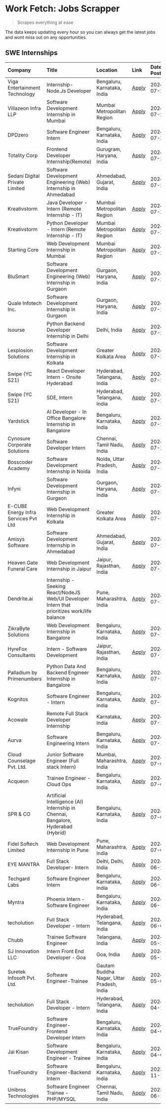# Work Fetch: Jobs Scrapper
> Scrapes everything at ease

The data keeps updating every hour so you can always get the latest jobs and wont miss out on any opportunities.

## SWE Internships
<!--START_SECTION:workfetch-->
| Company                              | Title                                                                                        | Location                                  | Link                                                                                                                                                                                                                                                                                                          | Date Posted   |
|:-------------------------------------|:---------------------------------------------------------------------------------------------|:------------------------------------------|:--------------------------------------------------------------------------------------------------------------------------------------------------------------------------------------------------------------------------------------------------------------------------------------------------------------|:--------------|
| Viga Entertainment Technology        | Internship-Node.Js Developer                                                                 | Bengaluru, Karnataka, India               | [Apply](https://in.linkedin.com/jobs/view/internship-node-js-developer-at-viga-entertainment-technology-3986933084?position=42&pageNum=0&refId=fdEpsOx7KWmwGnOO58qWoA%3D%3D&trackingId=8dXzKHnXx%2Fnm69BsBagNFA%3D%3D&trk=public_jobs_jserp-result_search-card)                                               | 2024-07-29    |
| Villazeon Infra LLP                  | Software Development Internship in Mumbai                                                    | Mumbai Metropolitan Region                | [Apply](https://in.linkedin.com/jobs/view/software-development-internship-in-mumbai-at-villazeon-infra-llp-3985431977?position=49&pageNum=0&refId=fdEpsOx7KWmwGnOO58qWoA%3D%3D&trackingId=DYf%2FaE3OBqbxHF7iitPsHg%3D%3D&trk=public_jobs_jserp-result_search-card)                                            | 2024-07-27    |
| DPDzero                              | Software Engineer Intern                                                                     | Bengaluru, Karnataka, India               | [Apply](https://in.linkedin.com/jobs/view/software-engineer-intern-at-dpdzero-3984918371?position=33&pageNum=0&refId=fdEpsOx7KWmwGnOO58qWoA%3D%3D&trackingId=RQN8Q9jhHDmbp7H%2FBUBK1g%3D%3D&trk=public_jobs_jserp-result_search-card)                                                                         | 2024-07-26    |
| Totality Corp                        | Frontend Developer Internship(Remote)                                                        | Gurugram, Haryana, India                  | [Apply](https://in.linkedin.com/jobs/view/frontend-developer-internship-remote-at-totality-corp-3982253688?position=6&pageNum=0&refId=fdEpsOx7KWmwGnOO58qWoA%3D%3D&trackingId=yFTYZpxpgN3UuCYy%2Fo4epg%3D%3D&trk=public_jobs_jserp-result_search-card)                                                        | 2024-07-25    |
| Sedani Digital Private Limited       | Software Development Engineering (Web) Internship in Ahmedabad                               | Ahmedabad, Gujarat, India                 | [Apply](https://in.linkedin.com/jobs/view/software-development-engineering-web-internship-in-ahmedabad-at-sedani-digital-private-limited-3985017980?position=11&pageNum=0&refId=fdEpsOx7KWmwGnOO58qWoA%3D%3D&trackingId=VUjMbaNRSNkWdHigefEbng%3D%3D&trk=public_jobs_jserp-result_search-card)                | 2024-07-25    |
| Kreativstorm                         | Java Developer - Intern (Remote Internship - IT)                                             | Mumbai Metropolitan Region                | [Apply](https://in.linkedin.com/jobs/view/java-developer-intern-remote-internship-it-at-kreativstorm-3984337445?position=22&pageNum=0&refId=fdEpsOx7KWmwGnOO58qWoA%3D%3D&trackingId=cve2t99u8a4Z2rR2Y8Y4sg%3D%3D&trk=public_jobs_jserp-result_search-card)                                                    | 2024-07-25    |
| Kreativstorm                         | Python Developer - Intern (Remote Internship - IT)                                           | Mumbai Metropolitan Region                | [Apply](https://in.linkedin.com/jobs/view/python-developer-intern-remote-internship-it-at-kreativstorm-3985007700?position=36&pageNum=0&refId=fdEpsOx7KWmwGnOO58qWoA%3D%3D&trackingId=jh%2FknK7VFgsNjrLqWnv6Zw%3D%3D&trk=public_jobs_jserp-result_search-card)                                                | 2024-07-25    |
| Starting Core                        | Web Development Internship in Mumbai                                                         | Mumbai Metropolitan Region                | [Apply](https://in.linkedin.com/jobs/view/web-development-internship-in-mumbai-at-starting-core-3981367557?position=13&pageNum=0&refId=fdEpsOx7KWmwGnOO58qWoA%3D%3D&trackingId=kGvHqsU7CE0g0USlaSSB0g%3D%3D&trk=public_jobs_jserp-result_search-card)                                                         | 2024-07-23    |
| BluSmart                             | Software Development Engineering (Web) Internship in Gurgaon                                 | Gurgaon, Haryana, India                   | [Apply](https://in.linkedin.com/jobs/view/software-development-engineering-web-internship-in-gurgaon-at-blusmart-3981371374?position=14&pageNum=0&refId=fdEpsOx7KWmwGnOO58qWoA%3D%3D&trackingId=bN5pyME5BjXQMBwKjEhT7w%3D%3D&trk=public_jobs_jserp-result_search-card)                                        | 2024-07-23    |
| Quale Infotech Inc.                  | Software Development Internship in Gurgaon                                                   | Gurgaon, Haryana, India                   | [Apply](https://in.linkedin.com/jobs/view/software-development-internship-in-gurgaon-at-quale-infotech-inc-3981372174?position=16&pageNum=0&refId=fdEpsOx7KWmwGnOO58qWoA%3D%3D&trackingId=FbnIbekDgTtzcMQkrcGu9A%3D%3D&trk=public_jobs_jserp-result_search-card)                                              | 2024-07-23    |
| Isourse                              | Python Backend Developer Internship in Delhi                                                 | Delhi, India                              | [Apply](https://in.linkedin.com/jobs/view/python-backend-developer-internship-in-delhi-at-isourse-3981371334?position=24&pageNum=0&refId=fdEpsOx7KWmwGnOO58qWoA%3D%3D&trackingId=pg96b6yy4DwoWgEMLe756w%3D%3D&trk=public_jobs_jserp-result_search-card)                                                       | 2024-07-23    |
| Lexplosion Solutions                 | Software Development Internship in Kolkata                                                   | Greater Kolkata Area                      | [Apply](https://in.linkedin.com/jobs/view/software-development-internship-in-kolkata-at-lexplosion-solutions-3981366528?position=27&pageNum=0&refId=fdEpsOx7KWmwGnOO58qWoA%3D%3D&trackingId=5TdPerw6%2BnXo9Hcp96Mn%2FQ%3D%3D&trk=public_jobs_jserp-result_search-card)                                        | 2024-07-23    |
| Swipe (YC S21)                       | React Developer Intern - Onsite Hyderabad                                                    | Hyderabad, Telangana, India               | [Apply](https://in.linkedin.com/jobs/view/react-developer-intern-onsite-hyderabad-at-swipe-yc-s21-3981326010?position=41&pageNum=0&refId=fdEpsOx7KWmwGnOO58qWoA%3D%3D&trackingId=TTS0G%2FPdyzk%2Bjh4N4TT0gw%3D%3D&trk=public_jobs_jserp-result_search-card)                                                   | 2024-07-23    |
| Swipe (YC S21)                       | SDE, Intern                                                                                  | Hyderabad, Telangana, India               | [Apply](https://in.linkedin.com/jobs/view/sde-intern-at-swipe-yc-s21-3980368092?position=34&pageNum=0&refId=fdEpsOx7KWmwGnOO58qWoA%3D%3D&trackingId=VYC84urqSrcJpvLOchNcmg%3D%3D&trk=public_jobs_jserp-result_search-card)                                                                                    | 2024-07-22    |
| Yardstick                            | AI Developer - In Office Bangalore Internship in Bangalore                                   | Bengaluru, Karnataka, India               | [Apply](https://in.linkedin.com/jobs/view/ai-developer-in-office-bangalore-internship-in-bangalore-at-yardstick-3981740317?position=44&pageNum=0&refId=fdEpsOx7KWmwGnOO58qWoA%3D%3D&trackingId=PfZgNVvCFYMgWOiG6p3IiA%3D%3D&trk=public_jobs_jserp-result_search-card)                                         | 2024-07-21    |
| Cynosure Corporate Solutions         | Software Developer Intern                                                                    | Chennai, Tamil Nadu, India                | [Apply](https://in.linkedin.com/jobs/view/software-developer-intern-at-cynosure-corporate-solutions-3979445794?position=20&pageNum=0&refId=fdEpsOx7KWmwGnOO58qWoA%3D%3D&trackingId=V55akEnQ6FQjCsVai41JLw%3D%3D&trk=public_jobs_jserp-result_search-card)                                                     | 2024-07-20    |
| Bosscoder Academy                    | Software Development Internship in Noida                                                     | Noida, Uttar Pradesh, India               | [Apply](https://in.linkedin.com/jobs/view/software-development-internship-in-noida-at-bosscoder-academy-3979668791?position=3&pageNum=0&refId=fdEpsOx7KWmwGnOO58qWoA%3D%3D&trackingId=BtBKEeEVlh1emeuL5%2FJgUQ%3D%3D&trk=public_jobs_jserp-result_search-card)                                                | 2024-07-18    |
| Infyni                               | Software Development Internship in Gurgaon                                                   | Gurgaon, Haryana, India                   | [Apply](https://in.linkedin.com/jobs/view/software-development-internship-in-gurgaon-at-infyni-3979668846?position=8&pageNum=0&refId=fdEpsOx7KWmwGnOO58qWoA%3D%3D&trackingId=RQMXwYoIwcTL%2FaTin%2B8uTQ%3D%3D&trk=public_jobs_jserp-result_search-card)                                                       | 2024-07-18    |
| E-CUBE Energy Infra Services Pvt Ltd | Web Development Internship in Kolkata                                                        | Greater Kolkata Area                      | [Apply](https://in.linkedin.com/jobs/view/web-development-internship-in-kolkata-at-e-cube-energy-infra-services-pvt-ltd-3979668815?position=12&pageNum=0&refId=fdEpsOx7KWmwGnOO58qWoA%3D%3D&trackingId=qQqzXlMz9yb%2FqOWiyzyisg%3D%3D&trk=public_jobs_jserp-result_search-card)                               | 2024-07-18    |
| Amisys Software                      | Software Development Internship in Ahmedabad                                                 | Ahmedabad, Gujarat, India                 | [Apply](https://in.linkedin.com/jobs/view/software-development-internship-in-ahmedabad-at-amisys-software-3979670728?position=18&pageNum=0&refId=fdEpsOx7KWmwGnOO58qWoA%3D%3D&trackingId=GXGxfyNOzyvKSNKtWEHw2A%3D%3D&trk=public_jobs_jserp-result_search-card)                                               | 2024-07-18    |
| Heaven Gate Funeral Care             | Web Development Internship in Jaipur                                                         | Jaipur, Rajasthan, India                  | [Apply](https://in.linkedin.com/jobs/view/web-development-internship-in-jaipur-at-heaven-gate-funeral-care-3979674387?position=35&pageNum=0&refId=fdEpsOx7KWmwGnOO58qWoA%3D%3D&trackingId=yytT2MolgBQ%2FjU508qrZ1Q%3D%3D&trk=public_jobs_jserp-result_search-card)                                            | 2024-07-18    |
| Dendrite.ai                          | Internship - Seeking React/NodeJS Web/UI Developer Intern that prioritizes work/life balance | Pune, Maharashtra, India                  | [Apply](https://in.linkedin.com/jobs/view/internship-seeking-react-nodejs-web-ui-developer-intern-that-prioritizes-work-life-balance-at-dendrite-ai-3979104292?position=54&pageNum=0&refId=fdEpsOx7KWmwGnOO58qWoA%3D%3D&trackingId=P%2B7ET9y%2BYOpEK2Nug0LNXw%3D%3D&trk=public_jobs_jserp-result_search-card) | 2024-07-18    |
| ZikraByte Solutions                  | Web Development Internship in Bangalore                                                      | Bengaluru, Karnataka, India               | [Apply](https://in.linkedin.com/jobs/view/web-development-internship-in-bangalore-at-zikrabyte-solutions-3978596765?position=37&pageNum=0&refId=fdEpsOx7KWmwGnOO58qWoA%3D%3D&trackingId=0UU8itIU27Ee9nnVgYbsCA%3D%3D&trk=public_jobs_jserp-result_search-card)                                                | 2024-07-17    |
| HyreFox Consultants                  | Intern - Software Development                                                                | Jaipur, Rajasthan, India                  | [Apply](https://in.linkedin.com/jobs/view/intern-software-development-at-hyrefox-consultants-3975991352?position=40&pageNum=0&refId=fdEpsOx7KWmwGnOO58qWoA%3D%3D&trackingId=fiC4HXfwWCd304N3tXA7sA%3D%3D&trk=public_jobs_jserp-result_search-card)                                                            | 2024-07-14    |
| Palladium by Primenumbers            | Python Data And Backend Engineer Internship in Bangalore                                     | Bengaluru, Karnataka, India               | [Apply](https://in.linkedin.com/jobs/view/python-data-and-backend-engineer-internship-in-bangalore-at-palladium-by-primenumbers-3975793410?position=60&pageNum=0&refId=fdEpsOx7KWmwGnOO58qWoA%3D%3D&trackingId=yHEEli3mOaSj8hlcYPwnLg%3D%3D&trk=public_jobs_jserp-result_search-card)                         | 2024-07-13    |
| Kognitos                             | Software Engineer - Intern                                                                   | Bengaluru, Karnataka, India               | [Apply](https://in.linkedin.com/jobs/view/software-engineer-intern-at-kognitos-3973566759?position=4&pageNum=0&refId=fdEpsOx7KWmwGnOO58qWoA%3D%3D&trackingId=wlGD%2BoK7ypZjWedKoy6sQA%3D%3D&trk=public_jobs_jserp-result_search-card)                                                                         | 2024-07-11    |
| Acowale                              | Remote Full Stack Developer Internship                                                       | Karnataka, India                          | [Apply](https://in.linkedin.com/jobs/view/remote-full-stack-developer-internship-at-acowale-3971889398?position=10&pageNum=0&refId=fdEpsOx7KWmwGnOO58qWoA%3D%3D&trackingId=Hdtv8EbjYKxLt91VM3pSGA%3D%3D&trk=public_jobs_jserp-result_search-card)                                                             | 2024-07-10    |
| Aurva                                | Software Engineering Intern                                                                  | Bengaluru, Karnataka, India               | [Apply](https://in.linkedin.com/jobs/view/software-engineering-intern-at-aurva-3972234446?position=48&pageNum=0&refId=fdEpsOx7KWmwGnOO58qWoA%3D%3D&trackingId=DUcJUqQPFDiFTzHI6qpRgw%3D%3D&trk=public_jobs_jserp-result_search-card)                                                                          | 2024-07-10    |
| Cloud Counselage Pvt. Ltd.           | Junior Software Engineer (Full stack Intern)                                                 | Mumbai, Maharashtra, India                | [Apply](https://in.linkedin.com/jobs/view/junior-software-engineer-full-stack-intern-at-cloud-counselage-pvt-ltd-3967725851?position=15&pageNum=0&refId=fdEpsOx7KWmwGnOO58qWoA%3D%3D&trackingId=Jzv4ZJf%2BQKkqibLLxisMdg%3D%3D&trk=public_jobs_jserp-result_search-card)                                      | 2024-07-09    |
| Acqueon                              | Trainee Engineer - Cloud Ops                                                                 | Bengaluru, Karnataka, India               | [Apply](https://in.linkedin.com/jobs/view/trainee-engineer-cloud-ops-at-acqueon-3971538216?position=57&pageNum=0&refId=fdEpsOx7KWmwGnOO58qWoA%3D%3D&trackingId=ulgZoMlHXBtkLXCHTuwP9A%3D%3D&trk=public_jobs_jserp-result_search-card)                                                                         | 2024-07-09    |
| SPR & CO                             | Artificial Intelligence (AI) Internship in Chennai, Bangalore, Hyderabad (Hybrid)            | Bengaluru, Karnataka, India               | [Apply](https://in.linkedin.com/jobs/view/artificial-intelligence-ai-internship-in-chennai-bangalore-hyderabad-hybrid-at-spr-co-3965687745?position=19&pageNum=0&refId=fdEpsOx7KWmwGnOO58qWoA%3D%3D&trackingId=mMegwH8iFzvyIzq8X%2BK6LA%3D%3D&trk=public_jobs_jserp-result_search-card)                       | 2024-07-02    |
| Fidel Softech Limited                | Web Development Internship in Pune                                                           | Pune, Maharashtra, India                  | [Apply](https://in.linkedin.com/jobs/view/web-development-internship-in-pune-at-fidel-softech-limited-3965691167?position=23&pageNum=0&refId=fdEpsOx7KWmwGnOO58qWoA%3D%3D&trackingId=lryJXpP8DhH400bZ2LUDAQ%3D%3D&trk=public_jobs_jserp-result_search-card)                                                   | 2024-07-02    |
| EYE MANTRA                           | Full Stack Developer- Intern                                                                 | Delhi, Delhi, India                       | [Apply](https://in.linkedin.com/jobs/view/full-stack-developer-intern-at-eye-mantra-3960988037?position=45&pageNum=0&refId=fdEpsOx7KWmwGnOO58qWoA%3D%3D&trackingId=mr67SUNlxqMAz%2Fhu%2BgrJWg%3D%3D&trk=public_jobs_jserp-result_search-card)                                                                 | 2024-06-28    |
| Techgard Labs                        | Software Engineer Intern                                                                     | Bengaluru, Karnataka, India               | [Apply](https://in.linkedin.com/jobs/view/software-engineer-intern-at-techgard-labs-3953267005?position=43&pageNum=0&refId=fdEpsOx7KWmwGnOO58qWoA%3D%3D&trackingId=gxowgzaWqi8WD%2FdGx4W7Gg%3D%3D&trk=public_jobs_jserp-result_search-card)                                                                   | 2024-06-18    |
| Myntra                               | Phoenix Intern - Software Engineer                                                           | Bengaluru, Karnataka, India               | [Apply](https://in.linkedin.com/jobs/view/phoenix-intern-software-engineer-at-myntra-3947244832?position=31&pageNum=0&refId=fdEpsOx7KWmwGnOO58qWoA%3D%3D&trackingId=Txs3ylJ1LRgDkwCdfIa%2FlA%3D%3D&trk=public_jobs_jserp-result_search-card)                                                                  | 2024-06-12    |
| techolution                          | Full Stack Developer - Intern                                                                | Hyderabad, Telangana, India               | [Apply](https://in.linkedin.com/jobs/view/full-stack-developer-intern-at-techolution-3947911862?position=50&pageNum=0&refId=fdEpsOx7KWmwGnOO58qWoA%3D%3D&trackingId=HvdVkp4muu1P6Yu%2FyzEfDA%3D%3D&trk=public_jobs_jserp-result_search-card)                                                                  | 2024-06-06    |
| Chubb                                | Trainee Software Engineer                                                                    | Telangana, India                          | [Apply](https://in.linkedin.com/jobs/view/trainee-software-engineer-at-chubb-3955950075?position=25&pageNum=0&refId=fdEpsOx7KWmwGnOO58qWoA%3D%3D&trackingId=UdMcv5wiKd1Ez7qpDEaMVQ%3D%3D&trk=public_jobs_jserp-result_search-card)                                                                            | 2024-05-27    |
| SJ Innovation LLC                    | Intern Front End Developer - Goa                                                             | Goa, India                                | [Apply](https://in.linkedin.com/jobs/view/intern-front-end-developer-goa-at-sj-innovation-llc-3931678611?position=5&pageNum=0&refId=fdEpsOx7KWmwGnOO58qWoA%3D%3D&trackingId=vnmt%2BcH6S0nJzXVo75D2wA%3D%3D&trk=public_jobs_jserp-result_search-card)                                                          | 2024-05-24    |
| Suretek Infosoft Pvt. Ltd.           | Software Engineer-Trainee                                                                    | Gautam Buddha Nagar, Uttar Pradesh, India | [Apply](https://in.linkedin.com/jobs/view/software-engineer-trainee-at-suretek-infosoft-pvt-ltd-3916999948?position=29&pageNum=0&refId=fdEpsOx7KWmwGnOO58qWoA%3D%3D&trackingId=zd65iNwgWP9bP%2BMSGT4tRQ%3D%3D&trk=public_jobs_jserp-result_search-card)                                                       | 2024-05-04    |
| techolution                          | Full Stack Developer - Intern                                                                | Hyderabad, Telangana, India               | [Apply](https://in.linkedin.com/jobs/view/full-stack-developer-intern-at-techolution-3904814977?position=55&pageNum=0&refId=fdEpsOx7KWmwGnOO58qWoA%3D%3D&trackingId=X20jPobkXWtiyu06INs6RA%3D%3D&trk=public_jobs_jserp-result_search-card)                                                                    | 2024-04-18    |
| TrueFoundry                          | Software Engineer- Frontend Developer Intern                                                 | Bengaluru, Karnataka, India               | [Apply](https://in.linkedin.com/jobs/view/software-engineer-frontend-developer-intern-at-truefoundry-3887320206?position=21&pageNum=0&refId=fdEpsOx7KWmwGnOO58qWoA%3D%3D&trackingId=TXicS6M0kY4%2BkBh0m0V0eQ%3D%3D&trk=public_jobs_jserp-result_search-card)                                                  | 2024-04-05    |
| Jai Kisan                            | Software Development Engineer - Trainee                                                      | Bengaluru, Karnataka, India               | [Apply](https://in.linkedin.com/jobs/view/software-development-engineer-trainee-at-jai-kisan-3913911193?position=26&pageNum=0&refId=fdEpsOx7KWmwGnOO58qWoA%3D%3D&trackingId=A11Rb%2FtLyxdIaFAeibkxRg%3D%3D&trk=public_jobs_jserp-result_search-card)                                                          | 2024-04-04    |
| TrueFoundry                          | Software Engineer-Backend Intern                                                             | Bengaluru, Karnataka, India               | [Apply](https://in.linkedin.com/jobs/view/software-engineer-backend-intern-at-truefoundry-3779508170?position=39&pageNum=0&refId=fdEpsOx7KWmwGnOO58qWoA%3D%3D&trackingId=50ehR1czNTuz58RhonfC3Q%3D%3D&trk=public_jobs_jserp-result_search-card)                                                               | 2023-11-10    |
| Unibros Technologies                 | Software Engineer Trainee - PHP/MYSQL                                                        | Chennai, Tamil Nadu, India                | [Apply](https://in.linkedin.com/jobs/view/software-engineer-trainee-php-mysql-at-unibros-technologies-3656599241?position=51&pageNum=0&refId=fdEpsOx7KWmwGnOO58qWoA%3D%3D&trackingId=841LlQKCd%2FgKNrpI8XPNdQ%3D%3D&trk=public_jobs_jserp-result_search-card)                                                 | 2023-06-12    |
<!--END_SECTION:workfetch-->

